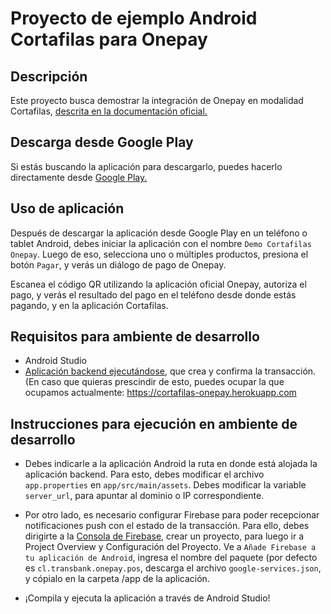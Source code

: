 # Proyecto de ejemplo Android Cortafilas para Onepay

## Descripción

Este proyecto busca demostrar la integración de Onepay en modalidad Cortafilas, [descrita en la documentación oficial.](https://www.transbankdevelopers.cl/documentacion/onepay#integracion-cortafila)

## Descarga desde Google Play

Si estás buscando la aplicación para descargarlo, puedes hacerlo directamente desde [Google Play.]( 
https://play.google.com/store/apps/details?id=cl.transbank.onepay.pos)

## Uso de aplicación

Después de descargar la aplicación desde Google Play en un teléfono o tablet Android, debes iniciar la aplicación con el nombre `Demo Cortafilas Onepay`. Luego de eso, selecciona uno o múltiples productos, presiona el botón `Pagar`, y verás un diálogo de pago de Onepay. 

Escanea el código QR utilizando la aplicación oficial Onepay, autoriza el pago, y verás el resultado del pago en el teléfono desde donde estás pagando, y en la aplicación Cortafilas.

## Requisitos para ambiente de desarrollo

- Android Studio
- [Aplicación backend ejecutándose](https://github.com/TransbankDevelopers/transbank-demo-cortafilas-backend-onepay), que crea y confirma la transacción. (En caso que quieras prescindir de esto, puedes ocupar la que ocupamos actualmente: https://cortafilas-onepay.herokuapp.com

## Instrucciones para ejecución en ambiente de desarrollo

- Debes indicarle a la aplicación Android la ruta en donde está alojada la aplicación backend. Para esto, debes modificar el archivo `app.properties` en `app/src/main/assets`. Debes modificar la variable `server_url`, para apuntar al dominio o IP correspondiente.

- Por otro lado, es necesario configurar Firebase para poder recepcionar notificaciones push con el estado de la transacción. Para ello, debes dirigirte a la [Consola de Firebase](https://console.firebase.google.com), crear un proyecto, para luego ir a Project Overview y Configuración del Proyecto. Ve a `Añade Firebase a tu aplicación de Android`, ingresa el nombre del paquete (por defecto es `cl.transbank.onepay.pos`, descarga el archivo `google-services.json`, y cópialo en la carpeta /app de la aplicación.

- ¡Compila y ejecuta la aplicación a través de Android Studio!
